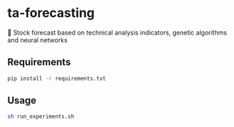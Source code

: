# ta-forecasting
🧬 Stock forecast based on technical analysis indicators, genetic algorithms and neural networks

## Requirements
```bash
pip install -r requirements.txt
```

## Usage
```bash
sh run_experiments.sh
```